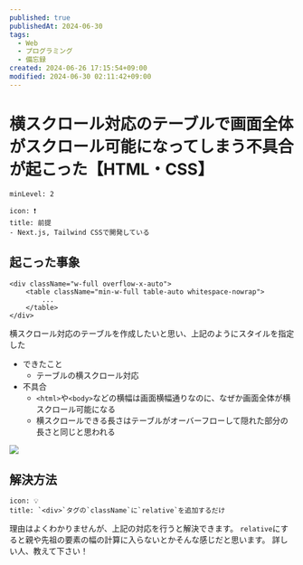 ```yaml
---
published: true
publishedAt: 2024-06-30
tags:
  - Web
  - プログラミング
  - 備忘録
created: 2024-06-26 17:15:54+09:00
modified: 2024-06-30 02:11:42+09:00
---
```


# 横スクロール対応のテーブルで画面全体がスクロール可能になってしまう不具合が起こった【HTML・CSS】

```table-of-contents
minLevel: 2
```

```callout
icon: ❗
title: 前提
- Next.js, Tailwind CSSで開発している
```

## 起こった事象

```tsx
<div className="w-full overflow-x-auto">
    <table className="min-w-full table-auto whitespace-nowrap">
        ...
    </table>
</div>
```

横スクロール対応のテーブルを作成したいと思い、上記のようにスタイルを指定した

- できたこと
    - テーブルの横スクロール対応
- 不具合
    - `<html>`や`<body>`などの横幅は画面横幅通りなのに、なぜか画面全体が横スクロール可能になる
    - 横スクロールできる長さはテーブルがオーバーフローして隠れた部分の長さと同じと思われる

![](スクリーンショット%202024-06-30%202.01.32.png)

## 解決方法

```callout
icon: 💡
title: `<div>`タグの`className`に`relative`を追加するだけ
```

理由はよくわかりませんが、上記の対応を行うと解決できます。
`relative`にすると親や先祖の要素の幅の計算に入らないとかそんな感じだと思います。
詳しい人、教えて下さい！
